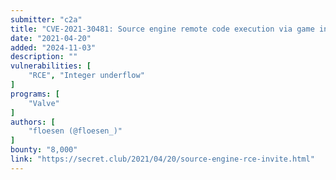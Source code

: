 ```yaml
---
submitter: "c2a"
title: "CVE-2021-30481: Source engine remote code execution via game invites"
date: "2021-04-20"
added: "2024-11-03"
description: ""
vulnerabilities: [
    "RCE", "Integer underflow"
]
programs: [
    "Valve"
]
authors: [
    "floesen (@floesen_)"
]
bounty: "8,000"
link: "https://secret.club/2021/04/20/source-engine-rce-invite.html"
---
```




